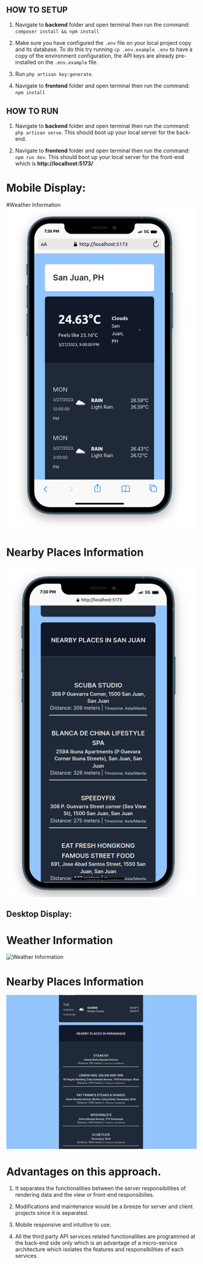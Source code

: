 ## HOW TO SETUP

1. Navigate to **backend** folder and open terminal then run the command: `composer install && npm install`

2. Make sure you have configured the `.env` file on your local project copy and its database. To do this try running `cp .env.example .env` to have a copy of the environment configuration, the API keys are already pre-installed on the `.env.example` file.

3. Run `php artisan key:generate`.


4. Navigate to **frontend** folder and open terminal then run the command: `npm install`


## HOW TO RUN

1. Navigate to **backend** folder and open terminal then run the command: `php artisan serve`. This should boot up your local server for the back-end.

2. Navigate to **frontend** folder and open terminal then run the command: `npm run dev`. This should boot up your local server for the front-end which is **http://localhost:5173/**

# Mobile Display:
#Weather Information
![Weather Information](./images/mobile_weather.png)

# Nearby Places Information
![Nearby Places Information](./images/mobile_nearby_places.png)

## Desktop Display:

# Weather Information
![Weather Information](./images/desktop_weather.png)

# Nearby Places Information
![Nearby Places Information](./images/desktop_nearby_places.png)


# Advantages on this approach.
1. It separates the functionalities between the server responsibilities of rendering data and the view or front-end responsibilies.

2. Modifications and maintenance would be a breeze for server and client projects since it is separated.

3. Mobile responsive and intuitive to use.

4. All the third party API services related functionalities are programmed at the back-end side only which is an advantage of a micro-service architecture which isolates the features and responsibilities of each services.
